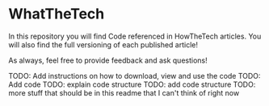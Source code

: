 # WhatTheTech
In this repository you will find Code referenced in HowTheTech articles.
You will also find the full versioning of each published article!

As always, feel free to provide feedback and ask questions!

TODO: Add instructions on how to download, view and use the code
TODO: Add code
TODO: explain code structure
TODO: add code structure
TODO: more stuff that should be in this readme that I can't think of right now
